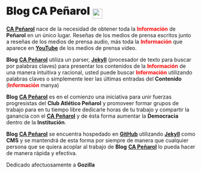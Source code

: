 # <span style="font-weight:900">Blog CA Peñarol</span> <img src="https://capeniarol.github.io/inicio/favicon.ico" width="26.5px" style="vertical-align:-10;">

[<strong>CA Peñarol</strong>](http://xn--capearol-g3a.cf) nace de la necesidad de obtener toda la <strong style="color:red;">Información</strong> de <strong>Peñarol</strong> en un único lugar. Reseñas de los medios de prensa escritos junto a reseñas de los medios de prensa audio, más toda la <strong style="color:#f90404;">Información</strong> que aparece en [<strong>YouTube</strong>](https://youtube.com) de los medios de prensa video.

<strong>Blog</strong> [<strong>CA Peñarol</strong>](http://xn--capearol-g3a.cf) utiliza un parser, [<strong>Jekyll</strong>](https://jekyllrb.com) (procesador de texto para buscar por palabras claves) para presentar los contenidos de la <strong style="color:red;">Información</strong> de una manera intuitiva y racional, usted puede buscar <strong style="color:red;">Información</strong> utilizando palabras claves o simplemente leer las últimas entradas del <strong>Contenido</strong> (<strong style="color:red;">Información</strong> manya)

<strong>Blog</strong> [<strong>CA Peñarol</strong>](http://xn--capearol-g3a.cf) es en el comienzo una iniciativa para unir fuerzas progresistas del <strong>Club Atlético Peñarol</strong> y promoveer formar grupos de trabajo para en tu tiempo libre dedicarle horas de tu trabajo y compartir la ganancia con el [<strong>CA Peñarol</strong>](http://xn--capearol-g3a.cf) y de ésta forma aumentar la <strong>Democracia</strong> dentro de la <strong>Institución</strong>.

<strong>Blog</strong> [<strong>CA Peñarol</strong>](http://xn--capearol-g3a.cf) se encuentra hospedado en [<strong>GitHub</strong>](https://github.com/abuseombudsman/blogcarbonero/) utilizando [<strong>Jekyll</strong>](https://jekyllrb.com) como <strong>CMS</strong> y se mantendrá de esta forma por siempre de manera que cualquier persona que se quiera acoplar al trabajo de <strong>Blog</strong> [<strong>CA Peñarol</strong>](http://xn--capearol-g3a.cf) lo pueda hacer de manera rápida y efectiva.

Dedicado afectuosamente a <strong>Gozilla</strong>
